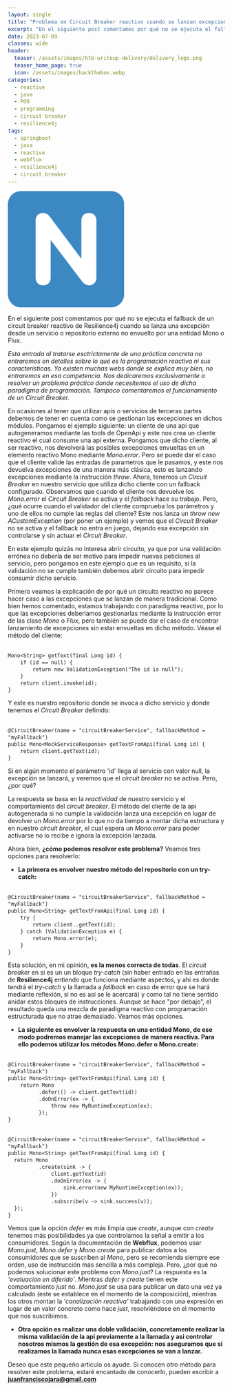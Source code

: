 ```yaml
---
layout: single
title: "Problema en Circuit Breaker reactivo cuando se lanzan excepciones fuera del ámbito reactivo con Spring Boot y Webflux"
excerpt: "En el siguiente post comentamos por qué no se ejecuta el fallback de un circuit breaker reactivo de Resilience4j cuando se lanza una excepción desde un servicio o repositorio externo."
date: 2023-07-09
classes: wide
header:
  teaser: /assets/images/htb-writeup-delivery/delivery_logo.png
  teaser_home_page: true
  icon: /assets/images/hackthebox.webp
categories:
  - reactive
  - java
  - POO
  - programming
  - circuit breaker
  - resilience4j
tags:  
  - springboot
  - java
  - reactive
  - webflux
  - resilience4j
  - circuit breaker
---
```


![](/assets/images/htb-writeup-delivery/delivery_logo.png)

En el siguiente post comentamos por qué no se ejecuta el fallback de un circuit breaker reactivo de Resilience4j cuando se lanza una excepción desde un servicio o repositorio externo no envuelto por una entidad Mono o Flux.

*Esta entrada al tratarse esctrictamente de una práctica concreta no entraremos en detalles sobre lo qué es la programación reactiva ni sus características. Ya existen muchas webs donde se explica muy bien, no entraremos en esa competencia. Nos dedicaremos exclusivamente a resolver un problema práctico donde necesitemos el uso de dicha paradigma de programación. Tampoco comentaremos el funcionamiento de un Circuit Breaker.*

En ocasiones al tener que utilizar apis o servicios de terceras partes debemos de tener en cuenta como se gestionan las excepciones en dichos módulos. Pongamos el ejemplo siguiente: un cliente de una api que autogeneramos mediante las tools de OpenApi y este nos crea un cliente reactivo el cual consume una api externa. Pongamos que dicho cliente, al ser reactivo, nos devolverá las posibles excepciones envueltas en un elemento reactivo Mono mediante *Mono.error*. Pero se puede dar el caso que el cliente valide las entradas de parametros que le pasamos, y este nos devuelva excepciones de una manera más clásica, esto es lanzando excepciones mediante la instrucción *throw*. Ahora, tenemos un *Circuit Breaker* en nuestro servicio que utiliza dicho cliente con un fallback configurado. Observamos que cuando el cliente nos devuelve los *Mono.error* el *Circuit Breaker* se activa y el *fallback* hace su trabajo. Pero, ¿qué ocurre cuando el validador del cliente comprueba los parámetros y uno de ellos no cumple las reglas del cliente? Este nos lanza un *throw new ACustomException* (por poner un ejemplo) y vemos que el *Circuit Breaker* no se activa y el fallback no entra en juego, dejando esa excepción sin controlarse y sin actuar el *Circuit Breaker*.

En este ejemplo quizás no interesa abrir circuito, ya que por una validación errónea no debería de ser motivo para impedir nuevas peticiones al servicio, pero pongamos en este ejemplo que es un requisito, si la validación no se cumple también debemos abrir circuito para impedir consumir dicho servicio.

Primero veamos la explicación de por qué un circuito reactivo no parece hacer caso a las excepciones que se lanzan de manera tradicional. Como bien hemos comentado, estamos trabajando con paradigma reactivo, por lo que las excepciones deberiamos gestionarlas mediante la instrucción error de las clase *Mono* o *Flux*, pero también se puede dar el caso de encontrar lanzamiento de excepciones sin estar envueltas en dicho método. Véase el método del cliente:

```

Mono<String> getText(final Long id) {
    if (id == null) {
        return new ValidationException("The id is null");
    }
    return client.invoke(id);
}

```

Y este es nuestro repositorio donde se invoca a dicho servicio y donde tenemos el *Circuit Breaker* definido:

```

@CircuitBreaker(name = "circuitBreakerService", fallbackMethod = "myFallback")
public Mono<MockServiceResponse> getTextFromApi(final Long id) {
    return client.getText(id);
}

```

Si en algún momento el parámetro 'id' llega al servicio con valor null, la excepción se lanzará, y veremos que el *circuit breaker* no se activa. Pero, ¿por qué?

La respuesta se basa en la *reactividad* de nuestro servicio y el comportamiento del *circuit breaker*. El método del cliente de la api autogenerada si no cumple la validación lanza una excepción en lugar de devolver un *Mono.error* por lo que no da tiempo a montar dicha estructura y en nuestro *circuit breaker*, el cual espera un *Mono.error* para poder activarse no lo recibe e ignora la excepción lanzada.

Ahora bien, **¿cómo podemos resolver este problema?** Veamos tres opciones para resolverlo:

* **La primera es envolver nuestro método del repositorio con un try-catch:**

```

@CircuitBreaker(name = "circuitBreakerService", fallbackMethod = "myFallback")
public Mono<String> getTextFromApi(final Long id) {
    try {
        return client..getText(id);
    } catch (ValidationException e) {
        return Mono.error(e);
    }
}

```

Esta solución, en mi opinión, **es la menos correcta de todas**. El *circuit breaker* en si es un un bloque *try-catch* (sin haber entrado en las entrañas de **Resilience4j** entiendo que funciona mediante aspectos, y ahi es donde tendrá el *try-catch* y la llamada a *fallback* en caso de error que se hará mediante reflexión, si no es así se le acercará) y como tal no tiene sentido anidar estos bloques de instrucciones. Aunque se hace "por debajo", el resultado queda una mezcla de paradigma reactivo con programación estructurada que no atrae demasiado. Veamos más opciones.

* **La siguiente es envolver la respuesta en una entidad Mono, de ese modo podremos manejar las excepciones de manera reactiva. Para ello podemos utilizar los métodos Mono.defer o Mono.create:**

```

@CircuitBreaker(name = "circuitBreakerService", fallbackMethod = "myFallback")
public Mono<String> getTextFromApi(final Long id) {
    return Mono
          .defer(() -> client.getText(id))
          .doOnError(ex -> {
              throw new MyRuntimeException(ex);
          });
}

```

```

@CircuitBreaker(name = "circuitBreakerService", fallbackMethod = "myFallback")
public Mono<String> getTextFromApi(final Long id) {
  return Mono
          .create(sink -> {
              client.getText(id)
              .doOnError(ex -> {
                  sink.error(new MyRuntimeException(ex));
              })
              .subscribe(v -> sink.success(v));
  });
}

```

Vemos que la opción *defer* es más limpia que *create*, aunque con *create* tenemos más posibilidades ya que controlamos la señal a emitir a los consumidores. Según la documentación de **Webflux**, podemos usar *Mono.just*, *Mono.defer* y *Mono.create* para publicar datos a los consumidores que se suscriben al *Mono*, pero se recomienda siempre ese orden, uso de instrucción más sencilla a más compleja. Pero, ¿por qué no podemos solucionar este problema con *Mono.just*? La respuesta es la *'evaluación en diferido'*. Mientras *defer* y *create* tienen este comportamiento *just* no. *Mono.just* se usa para publicar un dato una vez ya calculado (este se establece en el momento de la composición), mientras los otros montan la *'canalización reactiva'* trabajando con una expresión en lugar de un valor concreto como hace *just*, resolviéndose en el momento que nos suscribimos.

* **Otra opción es realizar una doble validación, concretamente realizar la misma validación de la api previamente a la llamada y asi controlar nosotros mismos la gestión de esa excepción: nos aseguramos que si realizamos la llamada nunca esas excepciones se van a lanzar.**

Deseo que este pequeño artículo os ayude. Si conocen otro método para resolver este problema, estaré encantado de conocerlo, pueden escribir a **juanfranciscojara@gmail.com**


